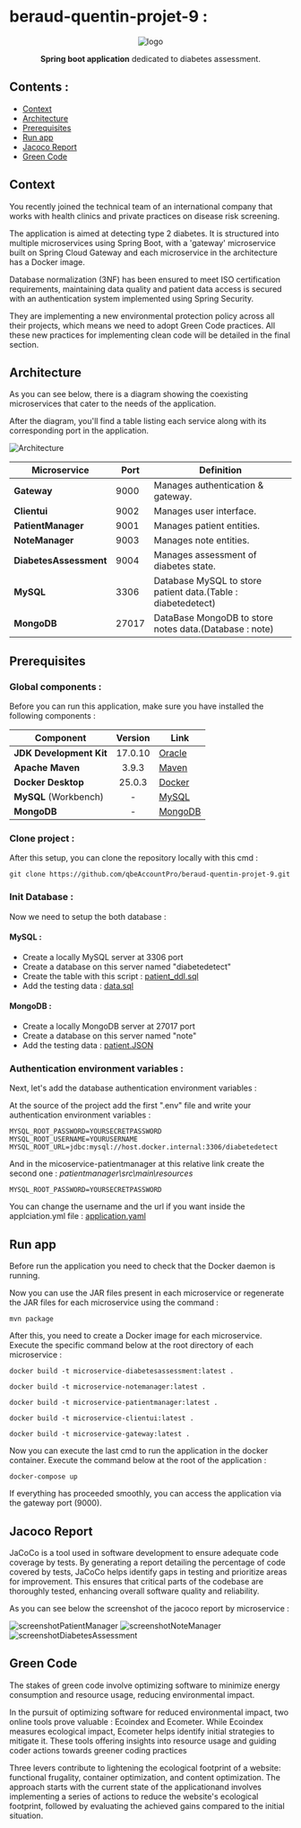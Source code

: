 # beraud-quentin-projet-9 :
<div align="center">

![logo](image_readme/banner_medilaboSolution.jpeg)

<p><b>Spring boot application</b> dedicated to diabetes assessment.</p>
</div>

<div>
<div>
<h2>Contents :</h2>
<ul>
  <li><a href="#section1">Context</a></li>
  <li><a href="#section2">Architecture</a></li>
  <li><a href="#section3">Prerequisites</a></li>
  <li><a href="#section4">Run app</a></li>
  <li><a href="#section5">Jacoco Report</a></li>
  <li><a href="#section6">Green Code</a></li>
</ul>
</div>

<h2 id="section1">Context</h2>
<div>
<p>You recently joined the technical team of an international company that works with health clinics and private practices on disease risk screening.</p>

<p>The application is aimed at detecting type 2 diabetes. It is structured into multiple microservices using Spring Boot, with a 'gateway' microservice built on Spring Cloud Gateway and each microservice in the architecture has a Docker image.</p>

<p>Database normalization (3NF) has been ensured to meet ISO certification requirements, maintaining data quality and patient data access is secured with an authentication system implemented using Spring Security.</p>

<p>They are implementing a new environmental protection policy across all their projects, which means we need to adopt Green Code practices. All these new practices for implementing clean code will be detailed in the final section.</p>
</div>
<h2 id="section2">Architecture</h2>

As you can see below, there is a diagram showing the coexisting microservices that cater to the needs of the application.

After the diagram, you'll find a table listing each service along with its corresponding port in the application.

![Architecture](image_readme/P9_Architecture.jpg)

Microservice | Port | Definition
-|-|-
**Gateway** | 9000 | Manages authentication & gateway.
**Clientui**   | 9002 | Manages user interface.
**PatientManager**   | 9001 | Manages patient entities.
**NoteManager**     | 9003 | Manages note entities.
**DiabetesAssessment** | 9004 | Manages assessment of diabetes state.
**MySQL**    | 3306 | Database MySQL to store patient data.(Table : diabetedetect)
**MongoDB**    | 27017 | DataBase MongoDB to store notes data.(Database : note)


<h2 id="section3">Prerequisites</h2>
<div>
<h3>Global components :</h3>
<p>Before you can run this application, make sure you have installed the following components :</p>

Component | Version | Link
-|-|-
**JDK Development Kit** | <div align="center">17.0.10</div> | <a href="https://www.oracle.com/java/technologies/downloads/#java17">Oracle</a>
**Apache Maven**   | <div align="center">3.9.3</div> | <a href="https://maven.apache.org/download.cgi">Maven </a>
**Docker Desktop**   | <div align="center">25.0.3</div> | <a href="https://www.docker.com/products/docker-desktop/">Docker</a>
**MySQL** (Workbench)    | <div align="center">-</div> | <a  href="https://dev.mysql.com/downloads/" >MySQL</a>
**MongoDB**    | <div align="center">-</div> | <a href="https://www.mongodb.com/try/download/community">MongoDB</a>
</div>
<div>
<h3>Clone project :</h3>

After this setup, you can clone the repository locally with this cmd :

```
git clone https://github.com/qbeAccountPro/beraud-quentin-projet-9.git
```
</div>
<div>
<h3>Init Database :</h3>
<p>Now we need to setup the both database :</p>
<h4>MySQL :</h4>
<ul>
  <li>Create a locally MySQL server at 3306 port</li>
  <li>Create a database on this server named "diabetedetect"</li>
  <li>Create the table with this script : <a href="https://github.com/qbeAccountPro/beraud-quentin-projet-9/blob/main/initialData/patient_ddl.sql">patient_ddl.sql</a> </li>
  <li>Add the testing data : <a href="https://github.com/qbeAccountPro/beraud-quentin-projet-9/blob/main/initialData/data.sql">data.sql</a> </li>
</ul>
<h4>MongoDB :</h4>
<ul>
  <li>Create a locally MongoDB server at 27017 port</li>
  <li>Create a database on this server named "note"</li>
  <li>Add the testing data : <a href="https://github.com/qbeAccountPro/beraud-quentin-projet-9/blob/main/initialData/patient.JSON">patient.JSON</a> </li>
</ul>
<h3>Authentication environment variables :</h3>
<p>Next, let's add the database authentication environment variables :<br>

At the source of the project add the first ".env" file and write your authentication environment variables :

```
MYSQL_ROOT_PASSWORD=YOURSECRETPASSWORD
MYSQL_ROOT_USERNAME=YOURUSERNAME
MYSQL_ROOT_URL=jdbc:mysql://host.docker.internal:3306/diabetedetect
```

And in the micoservice-patientmanager at this relative link create the second one :
<i>patientmanager\src\main\resources</i>

```
MYSQL_ROOT_PASSWORD=YOURSECRETPASSWORD
```
You can change the username and the url if you want inside the applciation.yml file : <a href="https://github.com/qbeAccountPro/beraud-quentin-projet-9/blob/main/patientmanager/src/main/resources/application.yaml">application.yaml</a>

</p>
</div>

<h2 id="section4">Run app</h2>
<p>Before run the application you need to check that the Docker daemon is running.</p>
<p>Now you can use the JAR files present in each microservice or regenerate the JAR files for each microservice using the command : </p>

```
mvn package
```

After this, you need to create a Docker image for each microservice. Execute the specific command below at the root directory of each microservice :

```
docker build -t microservice-diabetesassessment:latest .
```
```
docker build -t microservice-notemanager:latest .
``` 
```
docker build -t microservice-patientmanager:latest .
```
```
docker build -t microservice-clientui:latest .
```
```
docker build -t microservice-gateway:latest .
```

Now you can execute the last cmd to run the application in the docker container. Execute the command below at the root of the application :

```
docker-compose up
```

If everything has proceeded smoothly, you can access the application via the gateway port (9000).

<h2 id="section5">Jacoco Report</h2>
<p>JaCoCo is a tool used in software development to ensure adequate code coverage by tests. By generating a report detailing the percentage of code covered by tests, JaCoCo helps identify gaps in testing and prioritize areas for improvement. This ensures that critical parts of the codebase are thoroughly tested, enhancing overall software quality and reliability.</p>

<p> As you can see below the screenshot of the jacoco report by microservice :</p>

![screenshotPatientManager](image_readme/screenshot_patientManager.png)
![screenshotNoteManager](image_readme/screenshot_noteManager.png)
![screenshotDiabetesAssessment](image_readme/screenshot_diabetesAssessment.png)


</p>

<h2 id="section6">Green Code</h2>

The stakes of green code involve optimizing software to minimize energy consumption and resource usage, reducing environmental impact.

In the pursuit of optimizing software for reduced environmental impact, two online tools prove valuable : Ecoindex and Ecometer. While Ecoindex measures ecological impact, Ecometer helps identify initial strategies to mitigate it. These tools  offering insights into resource usage and guiding coder actions towards greener coding practices

Three levers contribute to lightening the ecological footprint of a website: functional frugality, container optimization, and content optimization. The approach starts with the current state of the applicationand involves implementing a series of actions to reduce the website's ecological footprint, followed by evaluating the achieved gains compared to the initial situation.
</div>